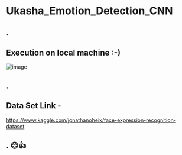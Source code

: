 # Ukasha_Emotion_Detection_CNN 
## .
## Execution on local machine :-)
![image](https://github.com/user-attachments/assets/6210fab3-fda5-42df-b0ac-8f834b89dd9b)
## .
## Data Set Link -
https://www.kaggle.com/jonathanoheix/face-expression-recognition-dataset
## . 😊👍
